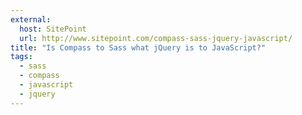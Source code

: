 ```yaml
---
external: 
  host: SitePoint
  url: http://www.sitepoint.com/compass-sass-jquery-javascript/
title: "Is Compass to Sass what jQuery is to JavaScript?"
tags:
  - sass
  - compass
  - javascript
  - jquery
---
```

